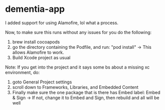 # dementia-app

I added support for using Alamofire, lol what a process.

Now, to make sure this runs without any issues for you do the following:

1) brew install cocoapods
2) go the directory containing the Podfile, and run: "pod install"
-> This allows Alamofire to work.
3) Build Xcode project as usual


Note:
If you get into the project and it says some bs about a missing xc environment, do:
1) goto General Project settings
2) scroll down to Frameworks, Libraries, and Embedded Content
3) Finally make sure the one package that is there has Embed label: Embed & Sign
-> If not, change it to Embed and Sign, then rebuild and all will be well

